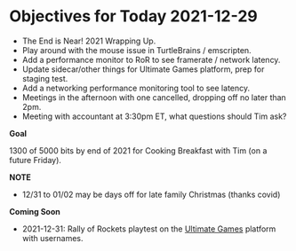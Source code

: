 # Objectives for Today 2021-12-29

- The End is Near! 2021 Wrapping Up.
- Play around with the mouse issue in TurtleBrains / emscripten.
- Add a performance monitor to RoR to see framerate / network latency.
- Update sidecar/other things for Ultimate Games platform, prep for staging test.
- Add a networking performance monitoring tool to see latency.
- Meetings in the afternoon with one cancelled, dropping off no later than 2pm.
- Meeting with accountant at 3:30pm ET, what questions should Tim ask?

**Goal**

1300 of 5000 bits by end of 2021 for Cooking Breakfast with Tim (on a future Friday).

**NOTE**

- 12/31 to 01/02 may be days off for late family Christmas (thanks covid)

**Coming Soon**

- 2021-12-31: Rally of Rockets playtest on the [Ultimate Games](https://ultimate.games/) platform with usernames.
